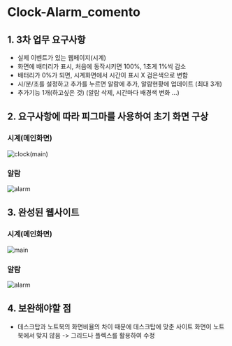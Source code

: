 # Clock-Alarm_comento

## 1. 3차 업무 요구사항
- 실제 이벤트가 있는 웹페이지(시계)
- 화면에 배터리가 표시, 처음에 동작시키면 100%, 1초게 1%씩 감소
- 배터리가 0%가 되면, 시계화면에서 시간이 표시 X 검은색으로 변함
- 시/분/초를 설정하고 추가를 누르면 알람에 추가, 알람현황에 업데이트 (최대 3개)
- 추가기능 1개(하고싶은 것) (알람 삭제, 시간마다 배경색 변화 ...)

## 2. 요구사항에 따라 피그마를 사용하여 초기 화면 구상
### 시계(메인화면)
![clock(main)](https://github.com/JeongminHW/Clock-Alarm_comento/assets/114545423/650ff2fe-bbe5-44e7-a018-83ec03c56cb6)
### 알람
![alarm](https://github.com/JeongminHW/Clock-Alarm_comento/assets/114545423/1fa24542-4d97-4349-a509-0214b225bc08)


## 3. 완성된 웹사이트
### 시계(메인화면)
![main](https://github.com/JeongminHW/Clock-Alarm_comento/assets/114545423/abd11fcf-e9ae-4d6e-91f6-ad1ddd8e0cd4)
### 알람
![alarm](https://github.com/JeongminHW/Clock-Alarm_comento/assets/114545423/d1bbf99e-4f0a-4850-9362-eaeac8a24199)

## 4. 보완해야할 점
- 데스크탑과 노트북의 화면비율의 차이 때문에 데스크탑에 맞춘 사이트 화면이 노트북에서 맞지 않음 -> 그리드나 플렉스를 활용하여 수정
